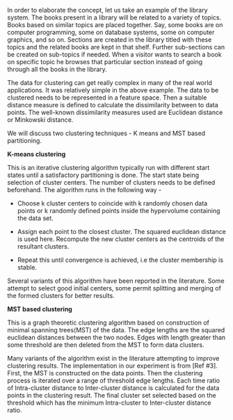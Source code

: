 In order to elaborate the concept, let us take an example of the library system. The books present in a library will be related to a variety of topics. Books based on similar topics are placed together. Say, some books are on computer programming, some on database systems, some on computer graphics, and so on. Sections are created in the library titled with these topics and the related books are kept in that shelf. Further sub-sections can be created on sub-topics if needed. When a visitor wants to search a book on specific topic he browses that particular section instead of going through all the books in the library.

The data for clustering can get really complex in many of the real world applications. It was relatively simple in the above example. The data to be clustered needs to be represented in a feature space. Then a suitable distance measure is defined to calculate the dissimilarity between to data points. The well-known dissimilarity measures used are Euclidean distance or Minkowski distance.

We will discuss two clustering techniques - K means and MST based partitioning.

**K-means clustering**

This is an iterative clustering algorithm typically run with different start states until a satisfactory partitioning is done. The start state being selection of cluster centers. The number of clusters needs to be defined beforehand. The algorithm runs in the following way -

 - Choose k cluster centers to coincide with k randomly chosen data points or k randomly defined points inside the hypervolume containing the data set.
  
 - Assign each point to the closest cluster. The squared euclidean distance is used here. Recompute the new cluster centers as the centroids of the resultant clusters.
  
 - Repeat this until convergence is achieved, i.e the cluster membership is stable.

Several variants of this algorithm have been reported in the literature. Some attempt to select good initial centers, some permit splitting and merging of the formed clusters for better results.

**MST based clustering**

This is a graph theoretic clustering algorithm based on construction of minimal spanning trees(MST) of the data. The edge lengths are the squared euclidean distances between the two nodes. Edges with length greater than some threshold are then deleted from the MST to form data clusters.

Many variants of the algorithm exist in the literature attempting to improve clustering results. The implementation in our experiment is from [Ref #3]. First, the MST is constructed on the data points. Then the clustering process is iterated over a range of threshold edge lengths. Each time ratio of Intra-cluster distance to Inter-cluster distance is calculated for the data points in the clustering result. The final cluster set selected based on the threshold which has the minimum Intra-cluster to Inter-cluster distance ratio.
